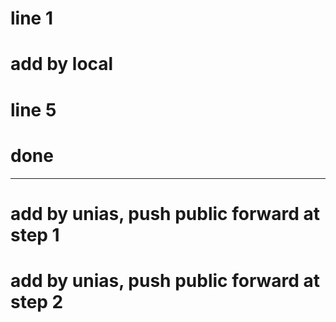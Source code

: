 # line 1
# add by local


# line 5
# done

-----------------------
# add by unias, push public forward at step 1

# add by unias, push public forward at step 2
